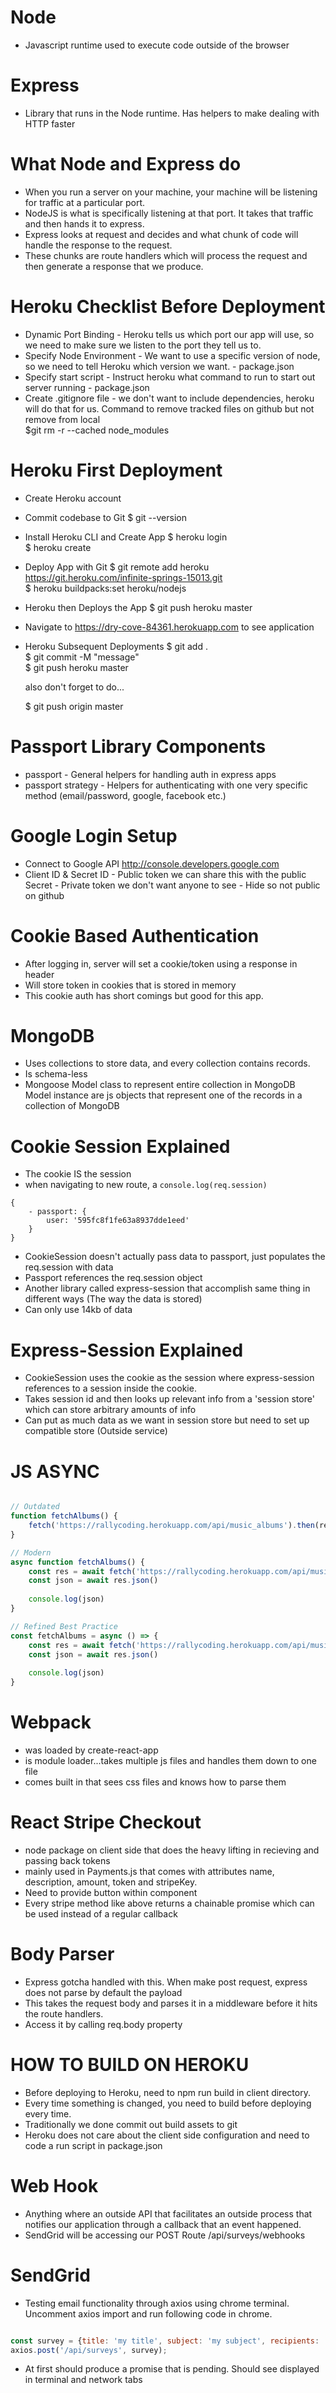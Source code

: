 

Node
======
- Javascript runtime used to execute code outside of the browser

Express
======
- Library that runs in the Node runtime. Has helpers to make dealing with HTTP faster


What Node and Express do
======
- When you run a server on your machine, your machine will be listening for traffic at a particular port.
- NodeJS is what is specifically listening at that port. It takes that traffic and then hands it to express.
- Express looks at request and decides and what chunk of code will handle the response to the request.
- These chunks are route handlers which will process the request and then generate a response that we produce. 

Heroku Checklist Before Deployment
======
- Dynamic Port Binding - Heroku tells us which port our app will use, so we need to make sure we listen to the port they tell us to.
- Specify Node Environment - We want to use a specific version of node, so we need to tell Heroku which version we want. - package.json
- Specify start script - Instruct heroku what command to run to start out server running - package.json
- Create .gitignore file - we don't want to include dependencies, heroku will do that for us.
   Command to remove tracked files on github but not remove from local  
   $git rm -r --cached node_modules  

Heroku First Deployment
======
- Create Heroku account
- Commit codebase to Git
   $ git --version  
- Install Heroku CLI and Create App
   $ heroku login  
   $ heroku create  
- Deploy App with Git
   $ git remote add heroku https://git.heroku.com/infinite-springs-15013.git  
   $ heroku buildpacks:set heroku/nodejs  
- Heroku then Deploys the App
   $ git push heroku master  
- Navigate to https://dry-cove-84361.herokuapp.com to see application
- Heroku Subsequent Deployments
   $ git add .  
   $ git commit -M "message"  
   $ git push heroku master  

   also don't forget to do...

   $ git push origin master


Passport Library Components
======
- passport - General helpers for handling auth in express apps
- passport strategy - Helpers for authenticating with one very specific method (email/password, google, facebook etc.)

Google Login Setup
======
- Connect to Google API http://console.developers.google.com
- Client ID & Secret
   ID - Public token we can share this with the public  
   Secret - Private token we don't want anyone to see - Hide so not public on github  

Cookie Based Authentication
======
- After logging in, server will set a cookie/token using a response in header
- Will store token in cookies that is stored in memory
- This cookie auth has short comings but good for this app.

MongoDB
======
- Uses collections to store data, and every collection contains records.
- Is schema-less
- Mongoose
   Model class to represent entire collection in MongoDB  
   Model instance are js objects that represent one of the records in a collection of MongoDB  

Cookie Session Explained
======
- The cookie IS the session
- when navigating to new route, a `console.log(req.session)`
```
{
    - passport: {
        user: '595fc8f1fe63a8937dde1eed'
    }
}
```
- CookieSession doesn't actually pass data to passport, just populates the req.session with data
- Passport references the req.session object 
- Another library called express-session that accomplish same thing in different ways (The way the data is stored)
- Can only use 14kb of data


Express-Session Explained
======
- CookieSession uses the cookie as the session where express-session references to a session inside the cookie.
- Takes session id and then looks up relevant info from a 'session store' which can store arbitrary amounts of info
- Can put as much data as we want in session store but need to set up compatible store (Outside service)

JS ASYNC
======
```javascript

// Outdated 
function fetchAlbums() {
    fetch('https://rallycoding.herokuapp.com/api/music_albums').then(res => res.json()).then(json => console.log(json));
}

// Modern
async function fetchAlbums() {
    const res = await fetch('https://rallycoding.herokuapp.com/api/music_albums')
    const json = await res.json()
    
    console.log(json)
}

// Refined Best Practice
const fetchAlbums = async () => {
    const res = await fetch('https://rallycoding.herokuapp.com/api/music_albums')
    const json = await res.json()
    
    console.log(json)
}

```

Webpack
======
- was loaded by create-react-app
- is module loader...takes multiple js files and handles them down to one file
- comes built in that sees css files and knows how to parse them

React Stripe Checkout
======
- node package on client side that does the heavy lifting in recieving and passing back tokens
- mainly used in Payments.js that comes with attributes name, description, amount, token and stripeKey.
- Need to provide button within component
- Every stripe method like above returns a chainable promise which can be used instead of a regular callback

Body Parser
======
- Express gotcha handled with this. When make post request, express does not parse by default the payload
- This takes the request body and parses it in a middleware before it hits the route handlers.
-  Access it by calling req.body property

HOW TO BUILD ON HEROKU
======
- Before deploying to Heroku, need to npm run build in client directory.
- Every time something is changed, you need to build before deploying every time.
- Traditionally we done commit out build assets to git
- Heroku does not care about the client side configuration and need to code a run script in package.json

Web Hook
======
- Anything where an outside API that facilitates an outside process that notifies our application through a callback that an event happened.
- SendGrid will be accessing our POST Route /api/surveys/webhooks

SendGrid
======
- Testing email functionality through axios using chrome terminal. Uncomment axios import and run following code in chrome.
```javascript

const survey = {title: 'my title', subject: 'my subject', recipients: 'rjriesenberger@gmail.com', body: 'this is the email body'};
axios.post('/api/surveys', survey);

```
- At first should produce a promise that is pending. Should see displayed in terminal and network tabs